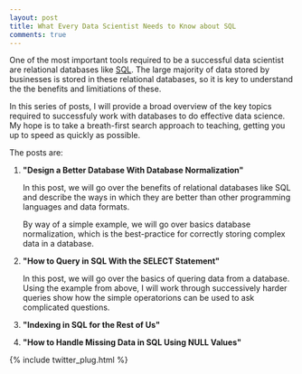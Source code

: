 ```yaml
---
layout: post
title: What Every Data Scientist Needs to Know about SQL
comments: true
---
```


One of the most important tools required to be a successful data
scientist are relational databases like
[SQL](http://en.wikipedia.org/wiki/SQL).  The large majority of
data stored by businesses is stored in these relational databases,
so it is key to understand the the benefits and limitiations of
these.

In this series of posts, I will provide a broad overview of the key
topics required to successfuly work with databases to do effective
data science. My hope is to take a breath-first search approach
to teaching, getting you up to speed as quickly as possible.

<!--
This post is intended as more of a why than a how.  Despite 
lacking throughness, by the end of the post you 
should dave a good overview of the key benefits and major topics
of SQL. In this post, I will show commands for the 
[MySQL](http://www.mysql.com/) database, but the commands and 
concepts are easily transferable to other databases.
-->

The posts are:

1. **"Design a Better Database With Database Normalization"**

   In this post, we will go over the benefits of relational databases
   like SQL and describe the ways in which they are better than
   other programming languages and data formats.

   By way of a simple example, we will go over 
   basics database normalization, which is the best-practice for correctly
   storing complex data in a database.


2. **"How to Query in SQL With the SELECT Statement"**

   In this post, we will go over the basics of quering data from a
   database. Using the example from above, I will work through
   successively harder queries show how the simple operatorions can
   be used to ask complicated questions.

3. **"Indexing in SQL for the Rest of Us"**

4. **"How to Handle Missing Data in SQL Using NULL Values"**




{% include twitter_plug.html %}
